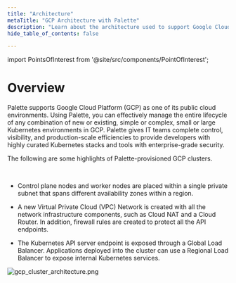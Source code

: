```yaml
---
title: "Architecture"
metaTitle: "GCP Architecture with Palette"
description: "Learn about the architecture used to support Google Cloud using Palette."
hide_table_of_contents: false

---
```





import PointsOfInterest from '@site/src/components/PointOfInterest';

# Overview

Palette supports Google Cloud Platform (GCP) as one of its public cloud environments. Using Palette, you can effectively manage the entire lifecycle of any combination of new or existing, simple or complex, small or large Kubernetes environments in GCP. Palette gives IT teams complete control, visibility, and production-scale efficiencies to provide developers with highly curated Kubernetes stacks and tools with enterprise-grade security.

The following are some highlights of Palette-provisioned GCP clusters.

<br />

- Control plane nodes and worker nodes are placed within a single private subnet that spans different availability zones within a region.


- A new Virtual Private Cloud (VPC) Network is created with all the network infrastructure components, such as Cloud NAT and a Cloud Router. In addition, firewall rules are created to protect all the API endpoints.


- The Kubernetes API server endpoint is exposed through a Global Load Balancer. Applications deployed into the cluster can use a Regional Load Balancer to expose internal Kubernetes services.


![gcp_cluster_architecture.png](/assets/docs/images/gcp_cluster_architecture.png)